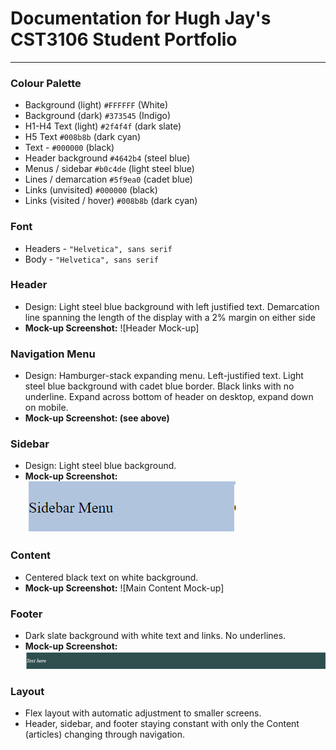 # Documentation for Hugh Jay's CST3106 Student Portfolio
___
### Colour Palette
- Background (light) `#FFFFFF` (White)
- Background (dark) `#373545` (Indigo)
- H1-H4 Text (light) `#2f4f4f` (dark slate)
- H5 Text `#008b8b` (dark cyan)
- Text - `#000000` (black)
- Header background `#4642b4` (steel blue)
- Menus / sidebar `#b0c4de` (light steel blue)
- Lines / demarcation `#5f9ea0` (cadet blue)
- Links (unvisited) `#000000` (black)
- Links (visited / hover) `#008b8b` (dark cyan)

### Font
- Headers - `"Helvetica", sans serif` 
- Body - `"Helvetica", sans serif`

### Header
- Design: Light steel blue background with left justified text. Demarcation line spanning the length of the display with a 2% margin on either side
- **Mock-up Screenshot:**
![Header Mock-up]

### Navigation Menu
- Design: Hamburger-stack expanding menu. Left-justified text. Light steel blue background with cadet blue border. Black links with no underline. Expand across bottom of header on desktop, expand down on mobile.
- **Mock-up Screenshot: (see above)**

### Sidebar
- Design: Light steel blue background.
- **Mock-up Screenshot:**
![Sidebar Mock-up](sidebar.png)

### Content
- Centered black text on white background.
- **Mock-up Screenshot:**
![Main Content Mock-up]

### Footer
- Dark slate background with white text and links. No underlines.
- **Mock-up Screenshot:**
![Footer Mock-up](footer.png)

### Layout
- Flex layout with automatic adjustment to smaller screens.
- Header, sidebar, and footer staying constant with only the Content (articles) changing through navigation.
